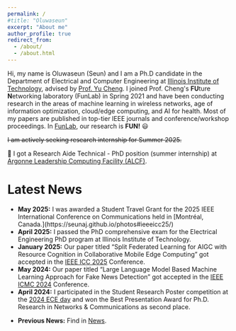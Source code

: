 ```yaml
---
permalink: /
#title: "Oluwaseun"
excerpt: "About me"
author_profile: true
redirect_from: 
  - /about/
  - /about.html
---
```


Hi, my name is Oluwaseun (Seun) and I am a Ph.D candidate in the Department of Electrical and Computer Engineering at [Illinois Institute of Technology](https://www.iit.edu/), advised by [Prof. Yu Cheng](http://www.ece.iit.edu/~yucheng/). I joined Prof. Cheng's **FU**ture **N**etworking laboratory (FunLab) in Spring 2021 and have been conducting research in the areas of machine learning in wireless networks, age of information optimization, cloud/edge computing, and AI for health. Most of my papers are published in top-tier IEEE journals and conference/workshop proceedings. In [FunLab](http://www.ece.iit.edu/~funlab/), our research is **FUN!** <span>&#128515;</span>

~~I am actively seeking research internship for Summer 2025.~~

&#128227; I got a Research Aide Technical - PhD position (summer internship) at [Argonne Leadership Computing Facility (ALCF)](https://www.alcf.anl.gov/).

Latest News
=======
<ul>
  <li><strong>May 2025:</strong> I was awarded a Student Travel Grant for the 2025 IEEE International Conference on Communications held in [Montréal, Canada.](https://seunaj.github.io/photos#ieeeicc25/)</li>
  <li><strong>April 2025:</strong> I passed the PhD comprehensive exam for the Electrical Engineering PhD program at Illinois Institute of Technology.</li>
  <li><strong>January 2025:</strong> Our paper titled “Split Federated Learning for AIGC with Resource Cognition in Collaborative Mobile Edge Computing” got accepted in the <a href="https://icc2025.ieee-icc.org/">IEEE ICC 2025</a> Conference.</li>
  <li><strong>May 2024:</strong> Our paper titled “Large Language Model Based Machine Learning Approach for Fake News Detection” got accepted in the <a href="http://www.meta-computing.info/index.html">IEEE ICMC 2024</a> Conference.</li>
  <li><strong>April 2024:</strong> I participated in the Student Research Poster competition at the <a href="https://www.iit.edu/news/2024-ece-day-seminar-and-student-research-competition">2024 ECE day</a> and won the Best Presentation Award for Ph.D. Research in Networks & Communications as second place.</li>
</ul>

- **Previous News:** Find in [News](news.html).
